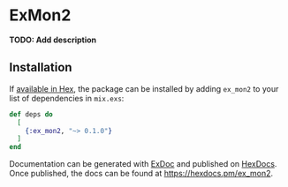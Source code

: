 # ExMon2

**TODO: Add description**

## Installation

If [available in Hex](https://hex.pm/docs/publish), the package can be installed
by adding `ex_mon2` to your list of dependencies in `mix.exs`:

```elixir
def deps do
  [
    {:ex_mon2, "~> 0.1.0"}
  ]
end
```

Documentation can be generated with [ExDoc](https://github.com/elixir-lang/ex_doc)
and published on [HexDocs](https://hexdocs.pm). Once published, the docs can
be found at <https://hexdocs.pm/ex_mon2>.

